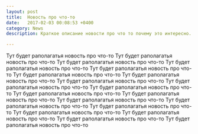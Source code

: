 ```yaml
---
layout: post
title:  Новость про что-то
date:   2017-02-03 00:08:53 +0400
category: News
description: Краткое описание новости про что то почему это интересно. Буквально пару слов

---
```

Тут будет раполагатья новость про что-то Тут будет раполагатья новость про что-то Тут будет раполагатья новость про что-то Тут будет раполагатья новость про что-то Тут будет раполагатья новость про что-то Тут будет раполагатья новость про что-то Тут будет раполагатья новость про что-то Тут будет раполагатья новость про что-то Тут будет раполагатья новость про что-то Тут будет раполагатья новость про что-то Тут будет раполагатья новость про что-то Тут будет раполагатья новость про что-то Тут будет раполагатья новость про что-то Тут будет раполагатья новость про что-то Тут будет раполагатья новость про что-то Тут будет раполагатья новость про что-то Тут будет раполагатья новость про что-то Тут будет раполагатья новость про что-то Тут будет раполагатья новость про что-то 
